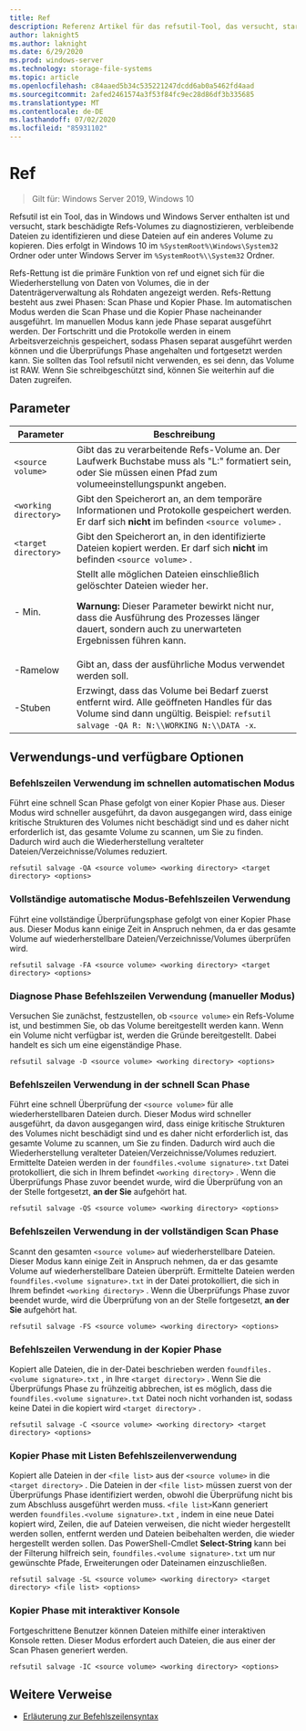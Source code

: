 ```yaml
---
title: Ref
description: Referenz Artikel für das refsutil-Tool, das versucht, stark beschädigte Refs-Volumes zu diagnostizieren, verbleibende Dateien zu identifizieren und diese Dateien auf ein anderes Volume zu kopieren.
author: laknight5
ms.author: laknight
ms.date: 6/29/2020
ms.prod: windows-server
ms.technology: storage-file-systems
ms.topic: article
ms.openlocfilehash: c84aaed5b34c535221247dcdd6ab0a5462fd4aad
ms.sourcegitcommit: 2afed2461574a3f53f84fc9ec28d86df3b335685
ms.translationtype: MT
ms.contentlocale: de-DE
ms.lasthandoff: 07/02/2020
ms.locfileid: "85931102"
---
```

# <a name="refsutil"></a>Ref

>Gilt für: Windows Server 2019, Windows 10

Refsutil ist ein Tool, das in Windows und Windows Server enthalten ist und versucht, stark beschädigte Refs-Volumes zu diagnostizieren, verbleibende Dateien zu identifizieren und diese Dateien auf ein anderes Volume zu kopieren. Dies erfolgt in Windows 10 im `%SystemRoot%\Windows\System32` Ordner oder unter Windows Server im `%SystemRoot%\\System32` Ordner.

Refs-Rettung ist die primäre Funktion von ref und eignet sich für die Wiederherstellung von Daten von Volumes, die in der Datenträgerverwaltung als Rohdaten angezeigt werden. Refs-Rettung besteht aus zwei Phasen: Scan Phase und Kopier Phase. Im automatischen Modus werden die Scan Phase und die Kopier Phase nacheinander ausgeführt. Im manuellen Modus kann jede Phase separat ausgeführt werden. Der Fortschritt und die Protokolle werden in einem Arbeitsverzeichnis gespeichert, sodass Phasen separat ausgeführt werden können und die Überprüfungs Phase angehalten und fortgesetzt werden kann. Sie sollten das Tool refsutil nicht verwenden, es sei denn, das Volume ist RAW. Wenn Sie schreibgeschützt sind, können Sie weiterhin auf die Daten zugreifen.

## <a name="parameters"></a>Parameter

| Parameter | Beschreibung |
|--|--|
| `<source volume>` | Gibt das zu verarbeitende Refs-Volume an. Der Laufwerk Buchstabe muss als "L:" formatiert sein, oder Sie müssen einen Pfad zum volumeeinstellungspunkt angeben. |
| `<working directory>` | Gibt den Speicherort an, an dem temporäre Informationen und Protokolle gespeichert werden. Er darf sich **nicht** im befinden `<source volume>` . |
| `<target directory>` | Gibt den Speicherort an, in den identifizierte Dateien kopiert werden. Er darf sich **nicht** im befinden `<source volume>` . |
| \- Min. | Stellt alle möglichen Dateien einschließlich gelöschter Dateien wieder her.<p>**Warnung:** Dieser Parameter bewirkt nicht nur, dass die Ausführung des Prozesses länger dauert, sondern auch zu unerwarteten Ergebnissen führen kann. |
| \-Ramelow | Gibt an, dass der ausführliche Modus verwendet werden soll. |
| \-Stuben | Erzwingt, dass das Volume bei Bedarf zuerst entfernt wird. Alle geöffneten Handles für das Volume sind dann ungültig. Beispiel: `refsutil salvage -QA R: N:\\WORKING N:\\DATA -x`. |

## <a name="usage-and-available-options"></a>Verwendungs-und verfügbare Optionen

### <a name="quick-automatic-mode-command-line-usage"></a>Befehlszeilen Verwendung im schnellen automatischen Modus

Führt eine schnell Scan Phase gefolgt von einer Kopier Phase aus. Dieser Modus wird schneller ausgeführt, da davon ausgegangen wird, dass einige kritische Strukturen des Volumes nicht beschädigt sind und es daher nicht erforderlich ist, das gesamte Volume zu scannen, um Sie zu finden. Dadurch wird auch die Wiederherstellung veralteter Dateien/Verzeichnisse/Volumes reduziert.

```
refsutil salvage -QA <source volume> <working directory> <target directory> <options>
```

### <a name="full-automatic-mode-command-line-usage"></a>Vollständige automatische Modus-Befehlszeilen Verwendung

Führt eine vollständige Überprüfungsphase gefolgt von einer Kopier Phase aus. Dieser Modus kann einige Zeit in Anspruch nehmen, da er das gesamte Volume auf wiederherstellbare Dateien/Verzeichnisse/Volumes überprüfen wird.

```
refsutil salvage -FA <source volume> <working directory> <target directory> <options>
```

### <a name="diagnose-phase-command-line-usage-manual-mode"></a>Diagnose Phase Befehlszeilen Verwendung (manueller Modus)

Versuchen Sie zunächst, festzustellen, ob `<source volume>` ein Refs-Volume ist, und bestimmen Sie, ob das Volume bereitgestellt werden kann. Wenn ein Volume nicht verfügbar ist, werden die Gründe bereitgestellt. Dabei handelt es sich um eine eigenständige Phase.

```
refsutil salvage -D <source volume> <working directory> <options>
```

### <a name="quick-scan-phase-command-line-usage"></a>Befehlszeilen Verwendung in der schnell Scan Phase

Führt eine schnell Überprüfung der `<source volume>` für alle wiederherstellbaren Dateien durch. Dieser Modus wird schneller ausgeführt, da davon ausgegangen wird, dass einige kritische Strukturen des Volumes nicht beschädigt sind und es daher nicht erforderlich ist, das gesamte Volume zu scannen, um Sie zu finden. Dadurch wird auch die Wiederherstellung veralteter Dateien/Verzeichnisse/Volumes reduziert. Ermittelte Dateien werden in der `foundfiles.<volume signature>.txt` Datei protokolliert, die sich in Ihrem befindet `<working directory>` . Wenn die Überprüfungs Phase zuvor beendet wurde, wird die Überprüfung von an der Stelle fortgesetzt, **an der Sie** aufgehört hat.

```
refsutil salvage -QS <source volume> <working directory> <options>
```

### <a name="full-scan-phase-command-line-usage"></a>Befehlszeilen Verwendung in der vollständigen Scan Phase

Scannt den gesamten `<source volume>` auf wiederherstellbare Dateien. Dieser Modus kann einige Zeit in Anspruch nehmen, da er das gesamte Volume auf wiederherstellbare Dateien überprüft. Ermittelte Dateien werden `foundfiles.<volume signature>.txt` in der Datei protokolliert, die sich in Ihrem befindet `<working directory>` . Wenn die Überprüfungs Phase zuvor beendet wurde, wird die Überprüfung von an der Stelle fortgesetzt, **an der Sie** aufgehört hat.

```
refsutil salvage -FS <source volume> <working directory> <options>
```

### <a name="copy-phase-command-line-usage"></a>Befehlszeilen Verwendung in der Kopier Phase

Kopiert alle Dateien, die in der-Datei beschrieben werden `foundfiles.<volume signature>.txt` , in Ihre `<target directory>` . Wenn Sie die Überprüfungs Phase zu frühzeitig abbrechen, ist es möglich, dass die `foundfiles.<volume signature>.txt` Datei noch nicht vorhanden ist, sodass keine Datei in die kopiert wird `<target directory>` .

```
refsutil salvage -C <source volume> <working directory> <target directory> <options>
```

### <a name="copy-phase-with-list-command-line-usage"></a>Kopier Phase mit Listen Befehlszeilenverwendung

Kopiert alle Dateien in der `<file list>` aus der `<source volume>` in die `<target directory>` . Die Dateien in der `<file list>` müssen zuerst von der Überprüfungs Phase identifiziert werden, obwohl die Überprüfung nicht bis zum Abschluss ausgeführt werden muss. `<file list>`Kann generiert werden `foundfiles.<volume signature>.txt` , indem in eine neue Datei kopiert wird, Zeilen, die auf Dateien verweisen, die nicht wieder hergestellt werden sollen, entfernt werden und Dateien beibehalten werden, die wieder hergestellt werden sollen. Das PowerShell-Cmdlet **Select-String** kann bei der Filterung hilfreich sein, `foundfiles.<volume signature>.txt` um nur gewünschte Pfade, Erweiterungen oder Dateinamen einzuschließen.

```
refsutil salvage -SL <source volume> <working directory> <target directory> <file list> <options>
```

### <a name="copy-phase-with-interactive-console"></a>Kopier Phase mit interaktiver Konsole

Fortgeschrittene Benutzer können Dateien mithilfe einer interaktiven Konsole retten. Dieser Modus erfordert auch Dateien, die aus einer der Scan Phasen generiert werden.

```
refsutil salvage -IC <source volume> <working directory> <options>
```

## <a name="additional-references"></a>Weitere Verweise

- [Erläuterung zur Befehlszeilensyntax](command-line-syntax-key.md)
